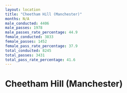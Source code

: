 ```yaml
---
layout: location
title: "Cheetham Hill (Manchester)"
months: N/A
male_conducted: 4406
male_passes: 1978
male_passes_rate_percentage: 44.9
female_conducted: 3833
female_passes: 1452
female_pass_rate_percentage: 37.9
total_conducted: 8245
total_passes: 3431
total_pass_rate_percentage: 41.6
---
```


# Cheetham Hill (Manchester)

